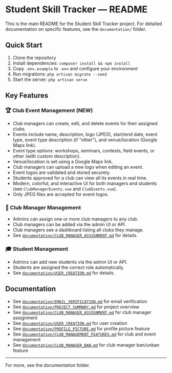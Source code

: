 # Student Skill Tracker — README

This is the main README for the Student Skill Tracker project. For detailed documentation on specific features, see the `documentation/` folder.

## Quick Start
1. Clone the repository
2. Install dependencies: `composer install && npm install`
3. Copy `.env.example` to `.env` and configure your environment
4. Run migrations: `php artisan migrate --seed`
5. Start the server: `php artisan serve`

## Key Features

### 🏆 Club Event Management (NEW)
- Club managers can create, edit, and delete events for their assigned clubs.
- Events include name, description, logo (JPEG), start/end date, event type, event type description (if "other"), and venue/location (Google Maps link).
- Event type options: workshops, seminars, contests, field events, or other (with custom description).
- Venue/location is set using a Google Maps link.
- Club managers can upload a new logo when editing an event.
- Event logos are validated and stored securely.
- Students approved for a club can view all its events in real time.
- Modern, colorful, and interactive UI for both managers and students (see `ClubManagerEvents.vue` and `ClubEvents.vue`).
- Only JPEG files are accepted for event logos.

### 👤 Club Manager Management
- Admins can assign one or more club managers to any club.
- Club managers can be added via the admin UI or API.
- Club managers see a dashboard listing all clubs they manage.
- See [`documentation/CLUB_MANAGER_ASSIGNMENT.md`](CLUB_MANAGER_ASSIGNMENT.md) for details.

### 🎓 Student Management
- Admins can add new students via the admin UI or API.
- Students are assigned the correct role automatically.
- See [`documentation/USER_CREATION.md`](USER_CREATION.md) for details.

## Documentation
- See [`documentation/EMAIL_VERIFICATION.md`](EMAIL_VERIFICATION.md) for email verification
- See [`documentation/PROJECT_SUMMARY.md`](PROJECT_SUMMARY.md) for project overview
- See [`documentation/CLUB_MANAGER_ASSIGNMENT.md`](CLUB_MANAGER_ASSIGNMENT.md) for club manager assignment
- See [`documentation/USER_CREATION.md`](USER_CREATION.md) for user creation
- See [`documentation/PROFILE_PICTURE.md`](PROFILE_PICTURE.md) for profile picture feature
- See [`documentation/CLUB_MANAGEMENT_FEATURES.md`](CLUB_MANAGEMENT_FEATURES.md) for club and event management
- See [`documentation/CLUB_MANAGER_BAN.md`](CLUB_MANAGER_BAN.md) for club manager ban/unban feature

---
For more, see the documentation folder.
